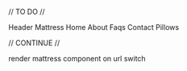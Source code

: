 // TO DO //

Header
Mattress
Home
About
Faqs
Contact
Pillows

// CONTINUE //

render mattress component on url switch 